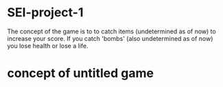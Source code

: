 # SEI-project-1

The concept of the game is to to catch items (undetermined as of now) to increase your score. If you catch 'bombs' (also undetermined as of now) you lose health or lose a life. 



# concept of untitled game 
